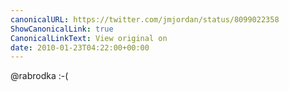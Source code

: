 ```yaml
---
canonicalURL: https://twitter.com/jmjordan/status/8099022358
ShowCanonicalLink: true
CanonicalLinkText: View original on
date: 2010-01-23T04:22:00+00:00
---
```

@rabrodka :-(